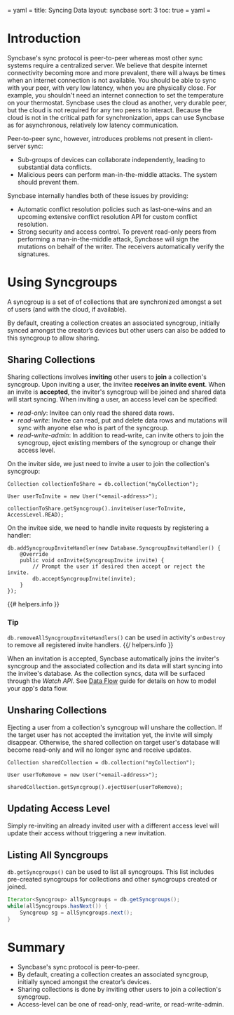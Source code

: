 = yaml =
title: Syncing Data
layout: syncbase
sort: 3
toc: true
= yaml =

# Introduction

Syncbase's sync protocol is peer-to-peer whereas most other sync systems require
a centralized server. We believe that despite internet connectivity becoming
more and more prevalent, there will always be times when an internet connection
is not available. You should be able to sync with your peer, with very low
latency, when you are physically close. For example, you shouldn't need an
internet connection to set the temperature on your thermostat. Syncbase uses the
cloud as another, very durable peer, but the cloud is not required for any two
peers to interact. Because the cloud is not in the critical path for synchronization,
apps can use Syncbase as for asynchronous, relatively low latency communication.

Peer-to-peer sync, however, introduces problems not present in client-server sync:
* Sub-groups of devices can collaborate independently, leading to substantial
data conflicts.
* Malicious peers can perform man-in-the-middle attacks. The system should
prevent them.

Syncbase internally handles both of these issues by providing:
 * Automatic conflict resolution policies such as last-one-wins and an upcoming
 extensive conflict resolution API for custom conflict resolution.
 * Strong security and access control. To prevent read-only peers
 from performing a man-in-the-middle attack, Syncbase will sign the mutations
 on behalf of the writer. The receivers automatically verify the signatures.

# Using Syncgroups
A syncgroup is a set of of collections that are synchronized amongst a set of
users (and with the cloud, if available).

By default, creating a collection creates an associated syncgroup, initially
synced amongst the creator’s devices but other users can also be added to this
syncgroup to allow sharing.

## Sharing Collections

Sharing collections involves **inviting** other users to **join** a collection's
syncgroup. Upon inviting a user, the invitee **receives an invite event**. When
an invite is **accepted**, the inviter's syncgroup will be joined and shared data
will start syncing.
When inviting a user, an access level can be specified:
* *read-only*: Invitee can only read the shared data rows.
* *read-write*: Invitee can read, put and delete data rows and mutations will
sync with anyone else who is part of the syncgroup.
* *read-write-admin*: In addition to read-write, can invite others to join the
syncgroup, eject existing members of the syncgroup or change their access level.

On the inviter side, we just need to invite a user to join the collection's
syncgroup:
```
Collection collectionToShare = db.collection("myCollection");

User userToInvite = new User("<email-address>");

collectionToShare.getSyncgroup().inviteUser(userToInvite, AccessLevel.READ);
```

On the invitee side, we need to handle invite requests by registering a handler:
```
db.addSyncgroupInviteHandler(new Database.SyncgroupInviteHandler() {
    @Override
    public void onInvite(SyncgroupInvite invite) {
        // Prompt the user if desired then accept or reject the invite.
        db.acceptSyncgroupInvite(invite);
    }
});
```

{{# helpers.info }}
### Tip
`db.removeAllSyncgroupInviteHandlers()` can be used in activity's `onDestroy`
to remove all registered invite handlers.
{{/ helpers.info }}

When an invitation is accepted, Syncbase automatically joins the inviter's
syncgroup and the associated collection and its data will start
syncing into the invitee's database. As the collection syncs, data will be
surfaced through the *Watch API*. See [Data Flow] guide for details on how
to model your app's data flow.

## Unsharing Collections

Ejecting a user from a collection's syncgroup will unshare the collection. If
the target user has not accepted the invitation yet, the invite will simply
disappear. Otherwise, the shared collection on target user's database will
become read-only and will no longer sync and receive updates.

```
Collection sharedCollection = db.collection("myCollection");

User userToRemove = new User("<email-address>");

sharedCollection.getSyncgroup().ejectUser(userToRemove);
```

## Updating Access Level

Simply re-inviting an already invited user with a different access level will
update their access without triggering a new invitation.

## Listing All Syncgroups

`db.getSyncgroups()` can be used to list all syncgroups. This list includes
pre-created syncgroups for collections and other syncgroups created or joined.

```Java
Iterator<Syncgroup> allSyncgroups = db.getSyncgroups();
while(allSyncgroups.hasNext()) {
    Syncgroup sg = allSyncgroups.next();
}
```

# Summary

* Syncbase's sync protocol is peer-to-peer.
* By default, creating a collection creates an associated syncgroup, initially
synced amongst the creator’s devices.
* Sharing collections is done by inviting other users to join a collection's
syncgroup.
* Access-level can be one of read-only, read-write, or read-write-admin.

[Data Flow]: /syncbase/guides/data-flow.html